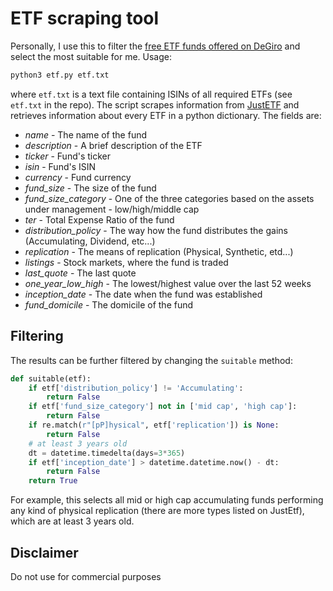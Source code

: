 # ETF scraping tool

Personally, I use this to filter the [free ETF funds offered on DeGiro](https://www.degiro.co.uk/data/pdf/uk/commission-free-etfs-list.pdf) and select the most suitable for me.
Usage:

``` bash
python3 etf.py etf.txt
```
where `etf.txt` is a text file containing ISINs of all required ETFs (see `etf.txt` in the repo). The script scrapes information from [JustETF](http://justetf.com) and retrieves information about every ETF in a python dictionary. The fields are:

* *name* - The name of the fund
* *description* - A brief description of the ETF
* *ticker* - Fund's ticker
* *isin* - Fund's ISIN
* *currency* - Fund currency
* *fund_size* - The size of the fund
* *fund_size_category* - One of the three categories based on the assets under management - low/high/middle cap
* *ter* - Total Expense Ratio of the fund
* *distribution_policy* - The way how the fund distributes the gains (Accumulating, Dividend, etc...)
* *replication* - The means of replication (Physical, Synthetic, etd...)
* *listings* - Stock markets, where the fund is traded
* *last_quote* - The last quote
* *one_year_low_high* - The lowest/highest value over the last 52 weeks
* *inception_date* - The date when the fund was established
* *fund_domicile* - The domicile of the fund

## Filtering

The results can be further filtered by changing the `suitable` method:

``` python
def suitable(etf):
    if etf['distribution_policy'] != 'Accumulating':
        return False
    if etf['fund_size_category'] not in ['mid cap', 'high cap']:
        return False
    if re.match(r"[pP]hysical", etf['replication']) is None:
        return False
    # at least 3 years old
    dt = datetime.timedelta(days=3*365)
    if etf['inception_date'] > datetime.datetime.now() - dt:
        return False
    return True
```

For example, this selects all mid or high cap accumulating funds performing any kind of physical replication (there are more types listed on JustEtf), which are at least 3 years old.

## Disclaimer

Do not use for commercial purposes

